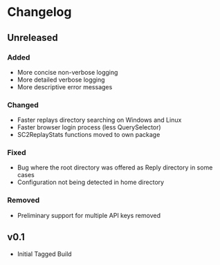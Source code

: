 # Changelog

## Unreleased

### Added

- More concise non-verbose logging
- More detailed verbose logging
- More descriptive error messages

### Changed

- Faster replays directory searching on Windows and Linux
- Faster browser login process (less QuerySelector)
- SC2ReplayStats functions moved to own package

### Fixed

- Bug where the root directory was offered as Reply directory in some cases
- Configuration not being detected in home directory

### Removed

- Preliminary support for multiple API keys removed

## v0.1

- Initial Tagged Build

